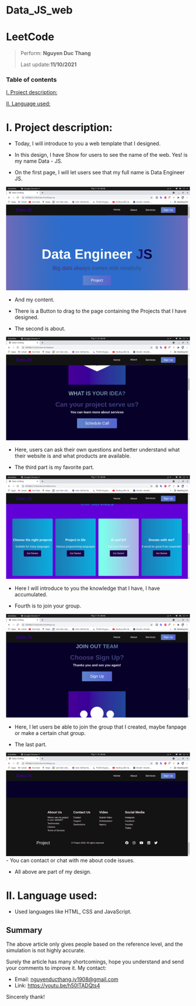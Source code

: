# Data_JS_web
# LeetCode
> 
> Perform: **Nguyen Duc Thang**
> 
> Last update:**11/10/2021**
### Table of contents

[I. Project description:](#I)  

[II. Language used: ](#II) 

<a name = "I"></a>

# I. Project description:

- Today, I will introduce to you a web template that I designed.

- In this design, I have Show for users to see the name of the web. Yes! is my name Data - JS.


- On the first page, I will let users see that my full name is Data Engineer JS.
<img src="Screenshot from 2021-11-10 08-48-32.png">

- And my content.

- There is a Button to drag to the page containing the Projects that I have designed.

- The second is about.
<img src = "Screenshot from 2021-11-10 08-48-43.png">

- Here, users can ask their own questions and better understand what their website is and what products are available.

- The third part is my favorite part.
<img src ="Screenshot from 2021-11-10 08-48-46.png">

- Here I will introduce to you the knowledge that I have, I have accumulated.

- Fourth is to join your group.
<img src ="Screenshot from 2021-11-10 08-48-49.png">

- Here, I let users be able to join the group that I created, maybe fanpage or make a certain chat group.

- The last part.
<img src = "Screenshot from 2021-11-10 08-48-52.png">
- You can contact or chat with me about code issues.

- All above are part of my design.

<a name = "II"></a>

# II. Language used:
- Used languages ​​like HTML, CSS and JavaScript.


## Summary
The above article only gives people based on the reference level, and the simulation is not highly accurate.

Surely the article has many shortcomings, hope you understand and send your comments to improve it.
My contact:

- Email: nguyenducthang.iy1908@gmail.com
- Link: https://youtu.be/h50lTADQts4

Sincerely thank!
